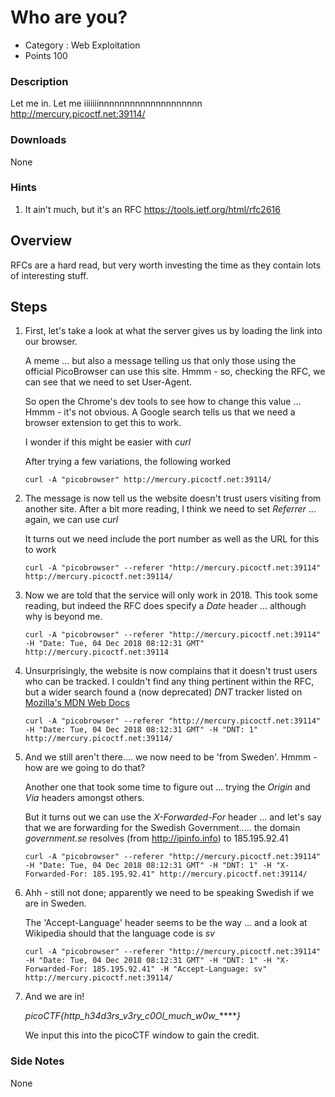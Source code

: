 # Who are you?
- Category : Web Exploitation
- Points 100

### Description

Let me in. Let me iiiiiiinnnnnnnnnnnnnnnnnnnn http://mercury.picoctf.net:39114/

### Downloads
None

### Hints

1. It ain't much, but it's an RFC https://tools.ietf.org/html/rfc2616


## Overview

RFCs are a hard read, but very worth investing the time as they contain lots of interesting stuff.


## Steps

1. First, let's take a look at what the server gives us by loading the link into our browser.

   A meme ... but also a message telling us that only those using the official PicoBrowser can use this site. Hmmm - so, checking the RFC, we can see that we need to set User-Agent.

   So open the Chrome's dev tools to see how to change this value ... Hmmm - it's not obvious. A Google search tells us that we need a browser extension to get this to work.

   I wonder if this might be easier with *curl*

   After trying a few variations, the following worked
   ```
   curl -A "picobrowser" http://mercury.picoctf.net:39114/
   ```


2. The message is now tell us the website doesn't trust users visiting from another site.
   After a bit more reading, I think we need to set *Referrer* ... again, we can use *curl*

   It turns out we need include the port number as well as the URL for this to work

   ```
   curl -A "picobrowser" --referer "http://mercury.picoctf.net:39114" http://mercury.picoctf.net:39114/
   ```

3. Now we are told that the service will only work in 2018.
   This took some reading, but indeed the RFC does specify a *Date* header ... although why is beyond me.

   ```
   curl -A "picobrowser" --referer "http://mercury.picoctf.net:39114" -H "Date: Tue, 04 Dec 2018 08:12:31 GMT" http://mercury.picoctf.net:39114
   ```

4. Unsurprisingly, the website is now complains that it doesn't trust users who can be tracked.
   I couldn't find any thing pertinent within the RFC, but a wider search found a (now deprecated) *DNT* tracker listed on [Mozilla's MDN Web Docs](https://developer.mozilla.org/en-US/docs/Web/HTTP/Headers/DNT)

   ```
   curl -A "picobrowser" --referer "http://mercury.picoctf.net:39114" -H "Date: Tue, 04 Dec 2018 08:12:31 GMT" -H "DNT: 1" http://mercury.picoctf.net:39114/
   ```


5. And we still aren't there.... we now need to be 'from Sweden'. Hmmm - how are we going to do that?

   Another one that took some time to figure out ... trying the *Origin* and *Via* headers amongst others.

   But it turns out we can use the *X-Forwarded-For* header ... and let's say that we are forwarding for the Swedish Government..... the domain *government.se* resolves (from http://ipinfo.info) to 185.195.92.41

   ```
   curl -A "picobrowser" --referer "http://mercury.picoctf.net:39114" -H "Date: Tue, 04 Dec 2018 08:12:31 GMT" -H "DNT: 1" -H "X-Forwarded-For: 185.195.92.41" http://mercury.picoctf.net:39114/
   ```

6. Ahh - still not done; apparently we need to be speaking Swedish if we are in Sweden.

   The 'Accept-Language' header seems to be the way ... and a look at Wikipedia should that the language code is *sv*

   ```
   curl -A "picobrowser" --referer "http://mercury.picoctf.net:39114" -H "Date: Tue, 04 Dec 2018 08:12:31 GMT" -H "DNT: 1" -H "X-Forwarded-For: 185.195.92.41" -H "Accept-Language: sv" http://mercury.picoctf.net:39114/
   ```

7. And we are in!

   *picoCTF{http_h34d3rs_v3ry_c0Ol_much_w0w_******}*

   We input this into the picoCTF window to gain the credit.




### Side Notes

None

